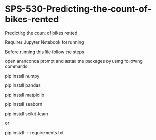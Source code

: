 # SPS-530-Predicting-the-count-of-bikes-rented
Predicting the count of bikes rented

Requires Jupyter Notebook for running

Before running this file follow the steps

open ananconda prompt and install the packages by using following commands:

pip install numpy

pip install pandas

pip install matplolib

pip install seaborn

pip install scikit-learn

or

pip install -r requirements.txt
